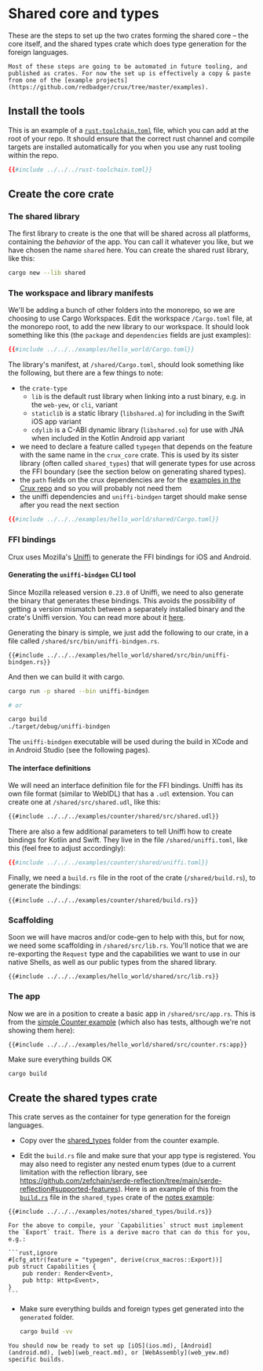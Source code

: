 # Shared core and types

These are the steps to set up the two crates forming the shared core – the core
itself, and the shared types crate which does type generation for the foreign
languages.

```admonish warning title="Sharp edge"
Most of these steps are going to be automated in future tooling, and published as crates. For now the set up is effectively a copy & paste from one of the [example projects](https://github.com/redbadger/crux/tree/master/examples).
```

## Install the tools

This is an example of a
[`rust-toolchain.toml`](https://rust-lang.github.io/rustup/overrides.html#the-toolchain-file)
file, which you can add at the root of your repo. It should ensure that the
correct rust channel and compile targets are installed automatically for you
when you use any rust tooling within the repo.

<!--- includes fail when indented see https://github.com/rust-lang/mdBook/pull/1718 --->

```toml
{{#include ../../../rust-toolchain.toml}}
```

## Create the core crate

### The shared library

The first library to create is the one that will be shared across all platforms,
containing the _behavior_ of the app. You can call it whatever you like, but we
have chosen the name `shared` here. You can create the shared rust library, like
this:

```sh
cargo new --lib shared
```

### The workspace and library manifests

We'll be adding a bunch of other folders into the monorepo, so we are choosing
to use Cargo Workspaces. Edit the workspace `/Cargo.toml` file, at the monorepo
root, to add the new library to our workspace. It should look something like
this (the `package` and `dependencies` fields are just examples):

```toml
{{#include ../../../examples/hello_world/Cargo.toml}}
```

The library's manifest, at `/shared/Cargo.toml`, should look something like the
following, but there are a few things to note:

- the `crate-type`
  - `lib` is the default rust library when linking into a rust binary, e.g. in
    the `web-yew`, or `cli`, variant
  - `staticlib` is a static library (`libshared.a`) for including in the Swift
    iOS app variant
  - `cdylib` is a C-ABI dynamic library (`libshared.so`) for use with JNA when
    included in the Kotlin Android app variant
- we need to declare a feature called `typegen` that depends on the feature with
  the same name in the `crux_core` crate. This is used by its sister library
  (often called `shared_types`) that will generate types for use across the FFI
  boundary (see the section below on generating shared types).
- the `path` fields on the crux dependencies are for the
  [examples in the Crux repo](https://github.com/redbadger/crux/tree/master/examples)
  and so you will probably not need them
- the uniffi dependencies and `uniffi-bindgen` target should make sense after
  you read the next section

```toml
{{#include ../../../examples/hello_world/shared/Cargo.toml}}
```

### FFI bindings

Crux uses Mozilla's [Uniffi](https://mozilla.github.io/uniffi-rs/) to generate
the FFI bindings for iOS and Android.

#### Generating the `uniffi-bindgen` CLI tool

Since Mozilla released version `0.23.0` of Uniffi, we need to also generate the
binary that generates these bindings. This avoids the possibility of getting a
version mismatch between a separately installed binary and the crate's Uniffi
version. You can read more about it
[here](https://mozilla.github.io/uniffi-rs/tutorial/foreign_language_bindings.html).

Generating the binary is simple, we just add the following to our crate, in a
file called `/shared/src/bin/uniffi-bindgen.rs`.

```rust,ignore
{{#include ../../../examples/hello_world/shared/src/bin/uniffi-bindgen.rs}}
```

And then we can build it with cargo.

```sh
cargo run -p shared --bin uniffi-bindgen

# or

cargo build
./target/debug/uniffi-bindgen
```

The `uniffi-bindgen` executable will be used during the build in XCode and in
Android Studio (see the following pages).

#### The interface definitions

We will need an interface definition file for the FFI bindings. Uniffi has its
own file format (similar to WebIDL) that has a `.udl` extension. You can create
one at `/shared/src/shared.udl`, like this:

```txt
{{#include ../../../examples/counter/shared/src/shared.udl}}
```

There are also a few additional parameters to tell Uniffi how to create bindings
for Kotlin and Swift. They live in the file `/shared/uniffi.toml`, like this
(feel free to adjust accordingly):

```toml
{{#include ../../../examples/counter/shared/uniffi.toml}}
```

Finally, we need a `build.rs` file in the root of the crate
(`/shared/build.rs`), to generate the bindings:

```rust,no_run,noplayground
{{#include ../../../examples/counter/shared/build.rs}}
```

### Scaffolding

Soon we will have macros and/or code-gen to help with this, but for now, we need
some scaffolding in `/shared/src/lib.rs`. You'll notice that we are re-exporting
the `Request` type and the capabilities we want to use in our native Shells, as
well as our public types from the shared library.

```rust,no_run,noplayground
{{#include ../../../examples/hello_world/shared/src/lib.rs}}
```

### The app

Now we are in a position to create a basic app in `/shared/src/app.rs`. This is
from the
[simple Counter example](https://github.com/redbadger/crux/blob/master/examples/hello_world/shared/src/counter.rs)
(which also has tests, although we're not showing them here):

```rust,no_run,noplayground
{{#include ../../../examples/hello_world/shared/src/counter.rs:app}}
```

Make sure everything builds OK

```sh
cargo build
```

## Create the shared types crate

This crate serves as the container for type generation for the foreign
languages.

- Copy over the
  [shared_types](https://github.com/redbadger/crux/tree/master/examples/counter/shared_types)
  folder from the counter example.

- Edit the `build.rs` file and make sure that your app type is registered. You
  may also need to register any nested enum types (due to a current limitation
  with the reflection library, see
  <https://github.com/zefchain/serde-reflection/tree/main/serde-reflection#supported-features>).
  Here is an example of this from the
  [`build.rs`](https://github.com/redbadger/crux/blob/master/examples/notes/shared_types/build.rs)
  file in the `shared_types` crate of the
  [notes example](https://github.com/redbadger/crux/tree/master/examples/notes):

```rust,ignore
{{#include ../../../examples/notes/shared_types/build.rs}}
```

````admonish tip
For the above to compile, your `Capabilities` struct must implement the `Export` trait. There is a derive macro that can do this for you, e.g.:

```rust,ignore
#[cfg_attr(feature = "typegen", derive(crux_macros::Export))]
pub struct Capabilities {
    pub render: Render<Event>,
    pub http: Http<Event>,
}
```

````

- Make sure everything builds and foreign types get generated into the
  `generated` folder.

  ```sh
  cargo build -vv
  ```

```admonish success
You should now be ready to set up [iOS](ios.md), [Android](android.md), [web](web_react.md), or [WebAssembly](web_yew.md) specific builds.
```
